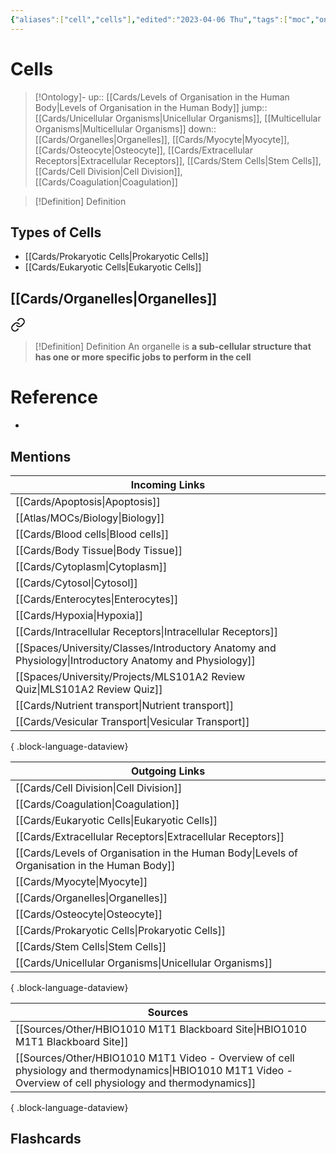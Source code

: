 ```yaml
---
{"aliases":["cell","cells"],"edited":"2023-04-06 Thu","tags":["moc","on/Science/Biology/CellBiology"],"date created":"2022-06-26 Sun","dg-publish":true,"permalink":"/cards/cells/","dgPassFrontmatter":true}
---
```


# Cells

> [!Ontology]-
> up:: [[Cards/Levels of Organisation in the Human Body\|Levels of Organisation in the Human Body]]
> jump:: [[Cards/Unicellular Organisms\|Unicellular Organisms]], [[Multicellular Organisms\|Multicellular Organisms]]
> down:: [[Cards/Organelles\|Organelles]], [[Cards/Myocyte\|Myocyte]], [[Cards/Osteocyte\|Osteocyte]], [[Cards/Extracellular Receptors\|Extracellular Receptors]], [[Cards/Stem Cells\|Stem Cells]], [[Cards/Cell Division\|Cell Division]], [[Cards/Coagulation\|Coagulation]]

> [!Definition] Definition

## Types of Cells

- [[Cards/Prokaryotic Cells\|Prokaryotic Cells]]
- [[Cards/Eukaryotic Cells\|Eukaryotic Cells]]

## [[Cards/Organelles\|Organelles]]


<div class="transclusion internal-embed is-loaded"><a class="markdown-embed-link" href="/cards/organelles/#989649" aria-label="Open link"><svg xmlns="http://www.w3.org/2000/svg" width="24" height="24" viewBox="0 0 24 24" fill="none" stroke="currentColor" stroke-width="2" stroke-linecap="round" stroke-linejoin="round" class="svg-icon lucide-link"><path d="M10 13a5 5 0 0 0 7.54.54l3-3a5 5 0 0 0-7.07-7.07l-1.72 1.71"></path><path d="M14 11a5 5 0 0 0-7.54-.54l-3 3a5 5 0 0 0 7.07 7.07l1.71-1.71"></path></svg></a><div class="markdown-embed">



> [!Definition] Definition
> An organelle is **a sub-cellular structure that has one or more specific jobs to perform in the cell**

</div></div>


# Reference

- 

## Mentions

| Incoming Links                                                                                            |
| --------------------------------------------------------------------------------------------------------- |
| [[Cards/Apoptosis\|Apoptosis]]                                                                         |
| [[Atlas/MOCs/Biology\|Biology]]                                                                        |
| [[Cards/Blood cells\|Blood cells]]                                                                     |
| [[Cards/Body Tissue\|Body Tissue]]                                                                     |
| [[Cards/Cytoplasm\|Cytoplasm]]                                                                         |
| [[Cards/Cytosol\|Cytosol]]                                                                             |
| [[Cards/Enterocytes\|Enterocytes]]                                                                     |
| [[Cards/Hypoxia\|Hypoxia]]                                                                             |
| [[Cards/Intracellular Receptors\|Intracellular Receptors]]                                             |
| [[Spaces/University/Classes/Introductory Anatomy and Physiology\|Introductory Anatomy and Physiology]] |
| [[Spaces/University/Projects/MLS101A2 Review Quiz\|MLS101A2 Review Quiz]]                              |
| [[Cards/Nutrient transport\|Nutrient transport]]                                                       |
| [[Cards/Vesicular Transport\|Vesicular Transport]]                                                     |

{ .block-language-dataview}

| Outgoing Links                                                                                  |
| ----------------------------------------------------------------------------------------------- |
| [[Cards/Cell Division\|Cell Division]]                                                       |
| [[Cards/Coagulation\|Coagulation]]                                                           |
| [[Cards/Eukaryotic Cells\|Eukaryotic Cells]]                                                 |
| [[Cards/Extracellular Receptors\|Extracellular Receptors]]                                   |
| [[Cards/Levels of Organisation in the Human Body\|Levels of Organisation in the Human Body]] |
| [[Cards/Myocyte\|Myocyte]]                                                                   |
| [[Cards/Organelles\|Organelles]]                                                             |
| [[Cards/Osteocyte\|Osteocyte]]                                                               |
| [[Cards/Prokaryotic Cells\|Prokaryotic Cells]]                                               |
| [[Cards/Stem Cells\|Stem Cells]]                                                             |
| [[Cards/Unicellular Organisms\|Unicellular Organisms]]                                       |

{ .block-language-dataview}

| Sources                                                                                                                                                         |
| --------------------------------------------------------------------------------------------------------------------------------------------------------------- |
| [[Sources/Other/HBIO1010 M1T1 Blackboard Site\|HBIO1010 M1T1 Blackboard Site]]                                                                               |
| [[Sources/Other/HBIO1010 M1T1 Video - Overview of cell physiology and thermodynamics\|HBIO1010 M1T1 Video - Overview of cell physiology and thermodynamics]] |

{ .block-language-dataview}

## Flashcards